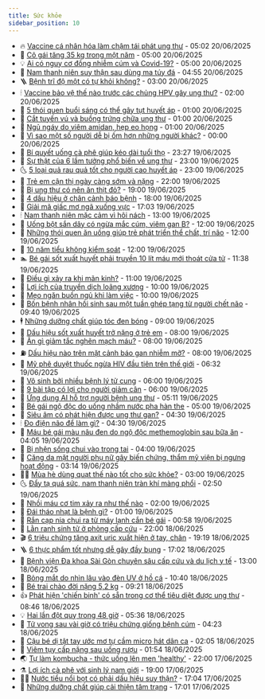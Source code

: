 ```yaml
---
title: Sức khỏe
sidebar_position: 10
---
```


<!-- vnexpress-suc-khoe:START -->
- 🔥 [Vaccine cá nhân hóa làm chậm tái phát ung thư](https://vnexpress.net/vaccine-ca-nhan-hoa-lam-cham-tai-phat-ung-thu-4904067.html) - 05:02 20/06/2025
- 🥰 [Cô gái tăng 35 kg trong một năm](https://vnexpress.net/co-gai-tang-35-kg-trong-mot-nam-4904057.html) - 05:00 20/06/2025
- 💡 [Ai có nguy cơ đồng nhiễm cúm và Covid-19?](https://vnexpress.net/ai-co-nguy-co-dong-nhiem-cum-va-covid-19-4904006.html) - 05:00 20/06/2025
- 🤗 [Nam thanh niên suy thận sau dùng ma túy đá](https://vnexpress.net/nam-thanh-nien-suy-than-sau-dung-ma-tuy-da-4904043.html) - 04:55 20/06/2025
- 🪜 [Bệnh trĩ độ một có tự khỏi không?](https://vnexpress.net/benh-tri-do-mot-co-tu-khoi-khong-4903978.html) - 03:00 20/06/2025
- 🕯 [Vaccine bảo vệ thế nào trước các chủng HPV gây ung thư?](https://vnexpress.net/vaccine-bao-ve-the-nao-truoc-cac-chung-hpv-gay-ung-thu-4897404.html) - 02:00 20/06/2025
- 🤭 [5 thói quen buổi sáng có thể gây tụt huyết áp](https://vnexpress.net/5-thoi-quen-buoi-sang-co-the-gay-tut-huyet-ap-4903885.html) - 01:00 20/06/2025
- 👀 [Cắt tuyến vú và buồng trứng chữa ung thư](https://vnexpress.net/cat-tuyen-vu-va-buong-trung-chua-ung-thu-4903864.html) - 01:00 20/06/2025
- 🌋 [Ngủ ngáy do viêm amidan, hẹp eo họng](https://vnexpress.net/ngu-ngay-do-viem-amidan-hep-eo-hong-4903858.html) - 01:00 20/06/2025
- 🫶 [Vì sao một số người dễ bị ốm hơn những người khác?](https://vnexpress.net/vi-sao-mot-so-nguoi-de-bi-om-hon-nhung-nguoi-khac-4903792.html) - 00:00 20/06/2025
- 🦆 [Bí quyết uống cà phê giúp kéo dài tuổi thọ](https://vnexpress.net/bi-quyet-uong-ca-phe-giup-keo-dai-tuoi-tho-4903631.html) - 23:27 19/06/2025
- 🚀 [Sự thật của 6 lầm tưởng phổ biến về ung thư](https://vnexpress.net/suc-khoe-cam-nang-su-that-cua-6-lam-tuong-pho-bien-ve-ung-thu-4899994.html) - 23:00 19/06/2025
- 🌜 [5 loại quả rau quả tốt cho người cao huyết áp](https://vnexpress.net/suc-khoe-cam-nang-5-loai-qua-rau-qua-tot-cho-nguoi-cao-huyet-ap-4903760.html) - 23:00 19/06/2025
- 🧰 [Trẻ em cận thị ngày càng sớm và nặng](https://vnexpress.net/tre-em-can-thi-ngay-cang-som-va-nang-4899469.html) - 22:00 19/06/2025
- 💫 [Bị ung thư có nên ăn thịt đỏ?](https://vnexpress.net/bi-ung-thu-co-nen-an-thit-do-4903779.html) - 19:00 19/06/2025
- 🌝 [4 dấu hiệu ở chân cảnh báo bệnh](https://vnexpress.net/4-dau-hieu-o-chan-canh-bao-benh-4903395.html) - 18:00 19/06/2025
- 🗽 [Giải mã giấc mơ ngã xuống vực](https://vnexpress.net/giai-ma-giac-mo-nga-xuong-vuc-4903605.html) - 17:03 19/06/2025
- 🕯 [Nam thanh niên mặc cảm vì hôi nách](https://vnexpress.net/nam-thanh-nien-mac-cam-vi-hoi-nach-4903805.html) - 13:00 19/06/2025
- 🦅 [Uống bột sắn dây có ngừa mắc cúm, viêm gan B?](https://vnexpress.net/uong-bot-san-day-co-ngua-mac-cum-viem-gan-b-4903848.html) - 12:00 19/06/2025
- 🦆 [Những thói quen ăn uống giúp trẻ phát triển thể chất, trí não](https://vnexpress.net/nhung-thoi-quen-an-uong-giup-tre-phat-trien-the-chat-tri-nao-4903771.html) - 12:00 19/06/2025
- 🎊 [10 năm tiểu không kiểm soát](https://vnexpress.net/10-nam-tieu-khong-kiem-soat-4903529.html) - 12:00 19/06/2025
- 🏊 [Bé gái sốt xuất huyết phải truyền 10 lít máu mới thoát cửa tử](https://vnexpress.net/suc-khoe-cam-nang-be-gai-sot-xuat-huyet-phai-truyen-10-lit-mau-moi-thoat-cua-tu-4903812.html) - 11:38 19/06/2025
- 📝 [Điều gì xảy ra khi mãn kinh?](https://vnexpress.net/dieu-gi-xay-ra-khi-man-kinh-4903715.html) - 11:00 19/06/2025
- 💯 [Lợi ích của truyền dịch loãng xương](https://vnexpress.net/loi-ich-cua-truyen-dich-loang-xuong-4903782.html) - 10:00 19/06/2025
- 🌊 [Mẹo ngăn buồn ngủ khi làm việc](https://vnexpress.net/meo-ngan-buon-ngu-khi-lam-viec-4903519.html) - 10:00 19/06/2025
- 🚀 [Bốn bệnh nhân hồi sinh sau một tuần ghép tạng từ người chết não](https://vnexpress.net/bon-benh-nhan-hoi-sinh-sau-mot-tuan-ghep-tang-tu-nguoi-chet-nao-4903757.html) - 09:40 19/06/2025
- 🕴 [Những dưỡng chất giúp tóc đen bóng](https://vnexpress.net/nhung-duong-chat-giup-toc-den-bong-4903663.html) - 09:00 19/06/2025
- 🗽 [Dấu hiệu sốt xuất huyết trở nặng ở trẻ em](https://vnexpress.net/dau-hieu-sot-xuat-huyet-tro-nang-o-tre-em-4903705.html) - 08:00 19/06/2025
- 🎡 [Ăn gì giảm tắc nghẽn mạch máu?](https://vnexpress.net/an-gi-giam-tac-nghen-mach-mau-4903698.html) - 08:00 19/06/2025
- ⛽️ [Dấu hiệu nào trên mặt cảnh báo gan nhiễm mỡ?](https://vnexpress.net/dau-hieu-nao-tren-mat-canh-bao-gan-nhiem-mo-4903642.html) - 08:00 19/06/2025
- 🦆 [Mỹ phê duyệt thuốc ngừa HIV đầu tiên trên thế giới](https://vnexpress.net/suc-khoe-cam-nang-my-phe-duyet-thuoc-ngua-hiv-dau-tien-tren-the-gioi-4903686.html) - 06:32 19/06/2025
- 🤩 [Vô sinh bởi nhiều bệnh lý tử cung](https://vnexpress.net/vo-sinh-boi-nhieu-benh-ly-tu-cung-4903580.html) - 06:00 19/06/2025
- 🦒 [9 bài tập có lợi cho người giảm cân](https://vnexpress.net/9-bai-tap-co-loi-cho-nguoi-giam-can-4903556.html) - 06:00 19/06/2025
- 💫 [Ứng dụng AI hỗ trợ người bệnh ung thư](https://vnexpress.net/ung-dung-ai-ho-tro-nguoi-benh-ung-thu-4903250.html) - 05:11 19/06/2025
- 🐘 [Bé gái ngộ độc do uống nhầm nước pha hàn the](https://vnexpress.net/be-gai-ngo-doc-do-uong-nham-nuoc-pha-han-the-4903636.html) - 05:00 19/06/2025
- 🚀 [Siêu âm có phát hiện được ung thư gan?](https://vnexpress.net/sieu-am-co-phat-hien-duoc-ung-thu-gan-4903606.html) - 04:30 19/06/2025
- 🕯 [Đo điện não để làm gì?](https://vnexpress.net/do-dien-nao-de-lam-gi-4903602.html) - 04:30 19/06/2025
- 🦏 [Máu bé gái màu nâu đen do ngộ độc methemoglobin sau bữa ăn](https://vnexpress.net/suc-khoe-cam-nang-mau-be-gai-mau-nau-den-do-ngo-doc-methemoglobin-sau-bua-an-4903597.html) - 04:05 19/06/2025
- 🦄 [Bị nhện sống chui vào trong tai](https://vnexpress.net/bi-nhen-song-chui-vao-trong-tai-4903596.html) - 04:00 19/06/2025
- 🦒 [Căng da mặt người phụ nữ gây biến chứng, thẩm mỹ viện bị ngưng hoạt động](https://vnexpress.net/cang-da-mat-nguoi-phu-nu-gay-bien-chung-tham-my-vien-bi-ngung-hoat-dong-4903565.html) - 03:14 19/06/2025
- 👨‍🏫 [Mùa hè dùng quạt thế nào tốt cho sức khỏe?](https://vnexpress.net/mua-he-dung-quat-the-nao-tot-cho-suc-khoe-4903531.html) - 03:00 19/06/2025
- 🌜 [Đẩy tạ quá sức, nam thanh niên tràn khí màng phổi](https://vnexpress.net/day-ta-qua-suc-nam-thanh-nien-tran-khi-mang-phoi-4903539.html) - 02:50 19/06/2025
- 🚀 [Nhồi máu cơ tim xảy ra như thế nào](https://vnexpress.net/nhoi-mau-co-tim-xay-ra-nhu-the-nao-4903182.html) - 02:00 19/06/2025
- 💃 [Đái tháo nhạt là bệnh gì?](https://vnexpress.net/dai-thao-nhat-la-benh-gi-4903459.html) - 01:00 19/06/2025
- 💯 [Rắn cạp nia chui ra từ máy lạnh cắn bé gái](https://vnexpress.net/ran-cap-nia-chui-ra-tu-may-lanh-can-be-gai-4903449.html) - 00:58 19/06/2025
- 🤔 [Lằn ranh sinh tử ở phòng cấp cứu](https://vnexpress.net/giua-lan-ranh-sinh-tu-4890485.html) - 22:00 18/06/2025
- 🎬 [6 triệu chứng tăng axit uric xuất hiện ở tay, chân](https://vnexpress.net/suc-khoe-cam-nang-6-trieu-chung-tang-axit-uric-xuat-hien-o-tay-chan-4903143.html) - 19:19 18/06/2025
- 🪜 [6 thực phẩm tốt nhưng dễ gây đầy bụng](https://vnexpress.net/suc-khoe-cam-nang-6-thuc-pham-tot-nhung-de-gay-day-bung-4899586.html) - 17:02 18/06/2025
- 🦣 [Bệnh viện Đa khoa Sài Gòn chuyên sâu cấp cứu và du lịch y tế](https://vnexpress.net/benh-vien-da-khoa-sai-gon-chuyen-sau-cap-cuu-va-du-lich-y-te-4903207.html) - 13:00 18/06/2025
- 🧐 [Bỏng mắt do nhìn lâu vào đèn UV ở hồ cá](https://vnexpress.net/bong-mat-do-nhin-lau-vao-den-uv-o-ho-ca-4903375.html) - 10:40 18/06/2025
- 🤡 [Bé trai chào đời nặng 5,2 kg](https://vnexpress.net/be-trai-chao-doi-nang-5-2-kg-4903373.html) - 09:21 18/06/2025
- 👍 [Phát hiện &#39;chiến binh&#39; có sẵn trong cơ thể tiêu diệt được ung thư](https://vnexpress.net/suc-khoe-cam-nang-phat-hien-chien-binh-co-san-trong-co-the-tieu-diet-duoc-ung-thu-4903203.html) - 08:46 18/06/2025
- 💡 [Hai lần đột quỵ trong 48 giờ](https://vnexpress.net/hai-lan-dot-quy-trong-48-gio-4903122.html) - 05:36 18/06/2025
- 💯 [Tử vong sau vài giờ có triệu chứng giống bệnh cúm](https://vnexpress.net/tu-vong-sau-vai-gio-co-trieu-chung-giong-benh-cum-4903176.html) - 04:23 18/06/2025
- 🧠 [Cậu bé dị tật tay ước mơ tự cầm micro hát dân ca](https://vnexpress.net/cau-be-di-tat-tay-uoc-mo-tu-cam-micro-hat-dan-ca-4899973.html) - 02:05 18/06/2025
- 🎡 [Viêm tụy cấp nặng sau uống rượu](https://vnexpress.net/viem-tuy-cap-nang-sau-uong-ruou-4902946.html) - 01:54 18/06/2025
- 🌏 [Tự làm kombucha - thức uống lên men &#39;healthy&#39;](https://vnexpress.net/tu-lam-kombucha-thuc-uong-len-men-healthy-4896260.html) - 22:00 17/06/2025
- ⚗️ [Lợi ích cà phê với sinh lý nam giới](https://vnexpress.net/loi-ich-ca-phe-voi-sinh-ly-nam-gioi-4894515.html) - 19:00 17/06/2025
- 👨‍🏫 [Nước tiểu nổi bọt có phải dấu hiệu suy thận?](https://vnexpress.net/suc-khoe-cam-nang-nuoc-tieu-noi-bot-co-phai-dau-hieu-suy-than-4899631.html) - 17:04 17/06/2025
- 🤖 [Những dưỡng chất giúp cải thiện tâm trạng](https://vnexpress.net/nhung-duong-chat-giup-cai-thien-tam-trang-4898808.html) - 17:01 17/06/2025<!-- vnexpress-suc-khoe:END -->
